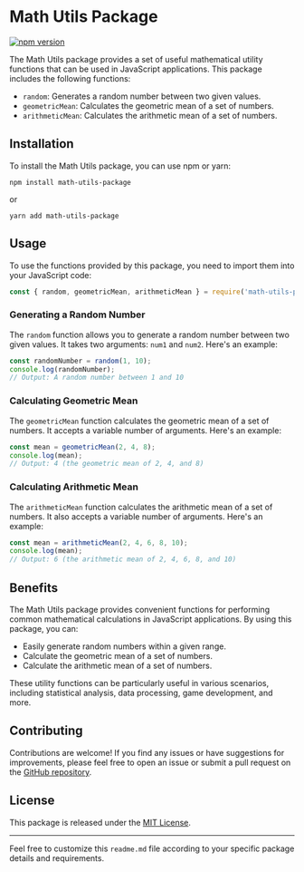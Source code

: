 # Math Utils Package

[![npm version](https://badge.fury.io/js/math-utils-package.svg)](https://badge.fury.io/js/random-from-to)

The Math Utils package provides a set of useful mathematical utility functions that can be used in JavaScript applications. This package includes the following functions:

- `random`: Generates a random number between two given values.
- `geometricMean`: Calculates the geometric mean of a set of numbers.
- `arithmeticMean`: Calculates the arithmetic mean of a set of numbers.

## Installation

To install the Math Utils package, you can use npm or yarn:

```shell
npm install math-utils-package
```

or

```shell
yarn add math-utils-package
```

## Usage

To use the functions provided by this package, you need to import them into your JavaScript code:

```javascript
const { random, geometricMean, arithmeticMean } = require('math-utils-package');
```

### Generating a Random Number

The `random` function allows you to generate a random number between two given values. It takes two arguments: `num1` and `num2`. Here's an example:

```javascript
const randomNumber = random(1, 10);
console.log(randomNumber);
// Output: A random number between 1 and 10
```

### Calculating Geometric Mean

The `geometricMean` function calculates the geometric mean of a set of numbers. It accepts a variable number of arguments. Here's an example:

```javascript
const mean = geometricMean(2, 4, 8);
console.log(mean);
// Output: 4 (the geometric mean of 2, 4, and 8)
```

### Calculating Arithmetic Mean

The `arithmeticMean` function calculates the arithmetic mean of a set of numbers. It also accepts a variable number of arguments. Here's an example:

```javascript
const mean = arithmeticMean(2, 4, 6, 8, 10);
console.log(mean);
// Output: 6 (the arithmetic mean of 2, 4, 6, 8, and 10)
```

## Benefits

The Math Utils package provides convenient functions for performing common mathematical calculations in JavaScript applications. By using this package, you can:

- Easily generate random numbers within a given range.
- Calculate the geometric mean of a set of numbers.
- Calculate the arithmetic mean of a set of numbers.

These utility functions can be particularly useful in various scenarios, including statistical analysis, data processing, game development, and more.

## Contributing

Contributions are welcome! If you find any issues or have suggestions for improvements, please feel free to open an issue or submit a pull request on the [GitHub repository](https://github.com/tukhtamurodov/random).

## License

This package is released under the [MIT License](https://opensource.org/licenses/MIT).

---

Feel free to customize this `readme.md` file according to your specific package details and requirements.